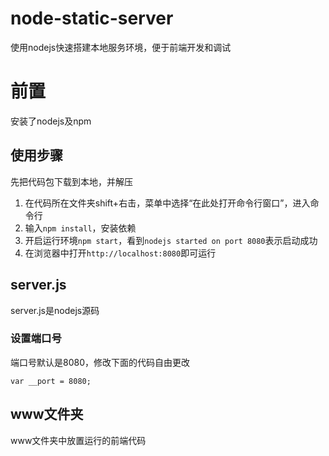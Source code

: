 # node-static-server
使用nodejs快速搭建本地服务环境，便于前端开发和调试

# 前置
安装了nodejs及npm

## 使用步骤

先把代码包下载到本地，并解压
1. 在代码所在文件夹shift+右击，菜单中选择“在此处打开命令行窗口”，进入命令行
2. 输入`npm install`，安装依赖
3. 开启运行环境`npm start`，看到`nodejs started on port 8080`表示启动成功
4. 在浏览器中打开`http://localhost:8080`即可运行

## server.js
server.js是nodejs源码

### 设置端口号
端口号默认是8080，修改下面的代码自由更改
```
var __port = 8080;
```

## www文件夹
www文件夹中放置运行的前端代码

